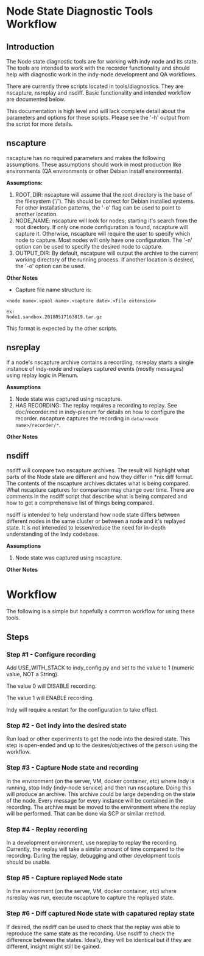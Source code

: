 # Node State Diagnostic Tools Workflow

## Introduction
The Node state diagnostic tools are for working with indy node and its state.
The tools are intended to work with the recorder functionality and should help
with diagnostic work in the indy-node development and QA workflows.
 
There are currently three scripts located in tools/diagnostics. They are
nscapture, nsreplay and nsdiff. Basic functionality and intended workflow are
documented below.

This documentation is high level and will lack complete detail about the
parameters and options for these scripts.  Please see the '-h' output from the
script for more details.

## nscapture

nscapture has no required parameters and makes the following assumptions.
These assumptions should work in most production like environments (QA
environments or other Debian install environments).
 
**Assumptions:**
1. ROOT_DIR: nscapture will assume that the root directory is the base of the
filesystem ('/'). This should be correct for Debian installed systems. For other
installation patterns, the '-o' flag can be used to point to another location.
2. NODE_NAME: nscapture will look for nodes; starting it's search from the root
directory. If only one node configuration is found, nscapture will capture it.
Otherwise, nscapture will require the user to specify which node to capture.
Most nodes will only have one configuration. The '-n' option can be used to
specify the desired node to capture.
3. OUTPUT_DIR: By default, nscatpure will output the archive to the current
working directory of the running process. If another location is desired,
the '-o' option can be used. 

**Other Notes**
* Capture file name structure is:

```
<node name>.<pool name>.<capture date>.<file extension>

ex:
Node1.sandbox.20180517163819.tar.gz
```

This format is expected by the other scripts.

## nsreplay
If a node's nscapture archive contains a recording, nsreplay starts a single
instance of indy-node and replays captured events (mostly messages) using
replay logic in Plenum.

**Assumptions**
1. Node state was captured using nscapture.
2. HAS RECORDING: The replay requires a recording to replay. See doc/recorder.md
in indy-plenum for details on how to configure the recorder. nscapture captures
the recording in ```data/<node name>/recorder/*```.

**Other Notes**

## nsdiff
nsdiff will compare two nscapture archives. The result will highlight what parts
of the Node state are different and how they differ in *nix diff format. The
contents of the nscapture archives dictates what is being compared. What
nscapture captures for comparison may change over time. There are comments in
the nsdiff script that describe what is being compared and how to get a
comprehensive list of things being compared.

nsdiff is intended to help understand how node state differs between different
nodes in the same cluster or between a node and it's replayed state. It is not
inteneded to lessen/reduce the need for in-depth understanding of the Indy
codebase.

**Assumptions**
1. Node state was captured using nscapture.

**Other Notes**

# Workflow
The following is a simple but hopefully a common workflow for using these tools.
## Steps
### Step #1 - Configure recording
Add USE_WITH_STACK to indy_config.py and set to the value to 1 (numeric value,
NOT a String). 

The value 0 will DISABLE recording.

The value 1 will ENABLE recording.

Indy will require a restart for the configuration to take effect.
### Step #2 - Get indy into the desired state
Run load or other experiments to get the node into the desired state. This step
is open-ended and up to the desires/objectives of the person using the workflow.

### Step #3 - Capture Node state and recording
In the environment (on the server, VM, docker container, etc) where Indy is
running, stop Indy (indy-node service) and then run nscapture. Doing this 
will produce an archive. This archive could be large depending on the state of
the node. Every message for every instance will be contained in the recording.
The archive must be moved to the environment where the replay will be performed.
That can be done via SCP or similar method.

### Step #4 - Replay recording
In a development environment, use nsreplay to replay the recording. Currently,
the replay will take a similar amount of time compared to the recording. During
the replay, debugging and other development tools should be usable. 

### Step #5 - Capture replayed Node state
In the environment (on the server, VM, docker container, etc) where nsreplay was
run, execute nscapture to capture the replayed state.

### Step #6 - Diff captured Node state with capatured replay state
If desired, the nsdiff can be used to check that the replay was able to
reproduce the same state as the recording.  Use nsdiff to check the difference
between the states. Ideally, they will be identical but if they are different, 
insight might still be gained. 

